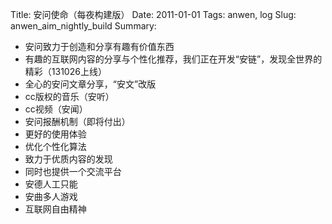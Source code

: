 Title: 安问使命（每夜构建版）
Date: 2011-01-01
Tags: anwen, log
Slug: anwen_aim_nightly_build
Summary: 


- 安问致力于创造和分享有趣有价值东西
- 有趣的互联网内容的分享与个性化推荐，我们正在开发“安链”，发现全世界的精彩（131026上线）
- 全心的安问文章分享，“安文”改版
- cc版权的音乐（安听）
- cc视频（安闻）
- 安问报酬机制（即将付出）
- 更好的使用体验
- 优化个性化算法
- 致力于优质内容的发现
- 同时也提供一个交流平台
- 安德人工只能
- 安曲多人游戏
- 互联网自由精神
